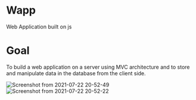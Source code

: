 # Wapp
Web Application built on js

# Goal

To build a web application on a server using MVC architecture and to store and manipulate data in the database from the client side.

![Screenshot from 2021-07-22 20-52-49](https://user-images.githubusercontent.com/65914195/126665522-9a624123-953c-424f-9113-feea45e09a4b.png)
![Screenshot from 2021-07-22 20-52-22](https://user-images.githubusercontent.com/65914195/126665555-21fb91eb-3207-48ff-81e5-09668d595a84.png)

